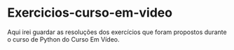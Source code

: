 # Exercicios-curso-em-video
Aqui irei guardar as resoluções dos exercícios que foram propostos durante o curso de Python do Curso Em Vídeo.
